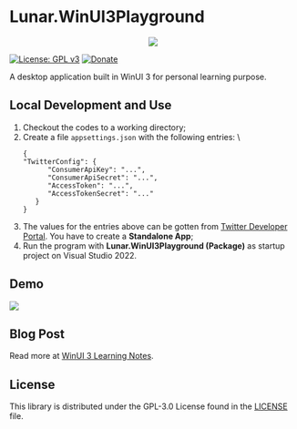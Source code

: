 # Lunar.WinUI3Playground

<div align="center">
    <img src="https://gclstorage.blob.core.windows.net/images/Lunar.WinUI3Playground-banner.png" />
</div>

[![License: GPL v3](https://img.shields.io/badge/License-GPLv3-blue.svg)](https://www.gnu.org/licenses/gpl-3.0)
[![Donate](https://img.shields.io/badge/$-donate-ff69b4.svg)](https://www.buymeacoffee.com/chunlin)

A desktop application built in WinUI 3 for personal learning purpose.

## Local Development and Use ##
1. Checkout the codes to a working directory;
2. Create a file `appsettings.json` with the following entries: \
   ```
   {
   "TwitterConfig": {
         "ConsumerApiKey": "...",
         "ConsumerApiSecret": "...",
         "AccessToken": "...",
         "AccessTokenSecret": "..."
      }
   }
   ```
3. The values for the entries above can be gotten from [Twitter Developer Portal](https://developer.twitter.com/en/portal/projects-and-apps). You have to create a **Standalone App**;
4. Run the program with **Lunar.WinUI3Playground (Package)** as startup project on Visual Studio 2022.

## Demo ##

<img src="https://gclstorage.blob.core.windows.net/images/Lunar.WinUI3Playground-animation.gif" />

## Blog Post ##

Read more at [WinUI 3 Learning Notes](https://cuteprogramming.wordpress.com/2022/01/31/winui-3-learning-notes/).

## License ##

This library is distributed under the GPL-3.0 License found in the [LICENSE](./LICENSE) file.